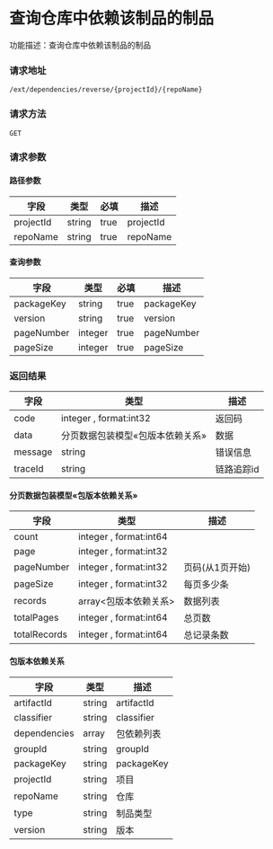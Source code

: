 # 查询仓库中依赖该制品的制品
功能描述：查询仓库中依赖该制品的制品

### 请求地址
```
/ext/dependencies/reverse/{projectId}/{repoName}
```

### 请求方法
`GET`
### 请求参数
#### 路径参数

| 字段 | 类型 | 必填 | 描述 |
| -------- | -------- | -------- | -------- |
| projectId     | string   | true       | projectId |
| repoName     | string   | true       | repoName |

#### 查询参数

| 字段 | 类型 | 必填 | 描述 |
| -------- | -------- | -------- | -------- |
| packageKey     | string   | true       | packageKey |
| version     | string   | true       | version |
| pageNumber     | integer   | true       | pageNumber |
| pageSize     | integer   | true       | pageSize |



### 返回结果
| 字段 | 类型 | 描述 |
| -------- | -------- | -------- |
| code     | integer , format:int32  | 返回码 |
| data     | 分页数据包装模型«包版本依赖关系»   | 数据 |
| message     | string   | 错误信息 |
| traceId     | string   | 链路追踪id |
#### 分页数据包装模型«包版本依赖关系»
| 字段 | 类型 | 描述 |
| -------- | -------- | -------- |
| count     | integer , format:int64  |  |
| page     | integer , format:int32  |  |
| pageNumber     | integer , format:int32  | 页码(从1页开始) |
| pageSize     | integer , format:int32  | 每页多少条 |
| records     | array<包版本依赖关系>   | 数据列表 |
| totalPages     | integer , format:int64  | 总页数 |
| totalRecords     | integer , format:int64  | 总记录条数 |
#### 包版本依赖关系
| 字段 | 类型 | 描述 |
| -------- | -------- | -------- |
| artifactId     | string   | artifactId |
| classifier     | string   | classifier |
| dependencies     | array<string>   | 包依赖列表 |
| groupId     | string   | groupId |
| packageKey     | string   | packageKey |
| projectId     | string   | 项目 |
| repoName     | string   | 仓库 |
| type     | string   | 制品类型 |
| version     | string   | 版本 |

